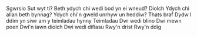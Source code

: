 Sgwrsio
	Sut wyt ti?
	Beth ydych chi wedi bod yn ei wneud?
	Diolch
	Ydych chi allan beth bynnag?
	Ydych chi'n gweld unrhyw un heddiw?
	Thats braf
	Dydw I ddim yn siwr am y teimladau hynny
Teimladau
	Dwi wedi blino
	Dwi mewn poen
	Dwi'n iawn diolch
	Dwi wedi diflasu
	Rwy'n drist
	Rwy'n ddig
